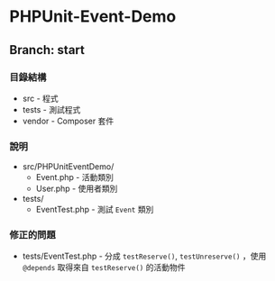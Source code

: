 PHPUnit-Event-Demo
==================

## Branch: start 

### 目錄結構
* src - 程式
* tests - 測試程式
* vendor - Composer 套件

### 說明

* src/PHPUnitEventDemo/
    * Event.php - 活動類別
    * User.php - 使用者類別
* tests/
    * EventTest.php - 測試 `Event` 類別

### 修正的問題
* tests/EventTest.php - 分成 `testReserve()`, `testUnreserve()` ，使用 `@depends` 取得來自 `testReserve()` 的活動物件

